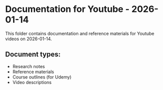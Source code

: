 # Documentation for Youtube - 2026-01-14

This folder contains documentation and reference materials for Youtube videos on 2026-01-14.

## Document types:
- Research notes
- Reference materials
- Course outlines (for Udemy)
- Video descriptions
